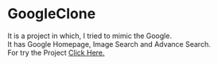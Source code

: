 # GoogleClone
It is a project in which, I tried to mimic the Google.<br>
It has Google Homepage, Image Search and Advance Search.<br>
For try the Project <a href="https://adityachaudhary3.github.io/GoogleClone/"> Click Here.</a> <br>
